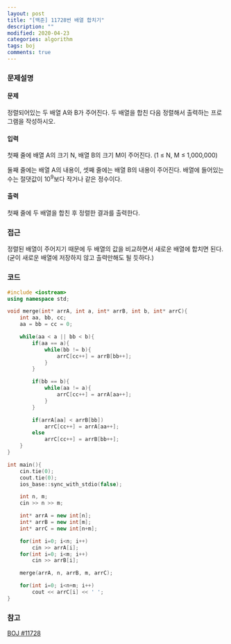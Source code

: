 ```yaml
---
layout: post
title: "[백준] 11728번 배열 합치기"
description: ""
modified: 2020-04-23
categories: algorithm
tags: boj
comments: true
---
```


> 

### 문제설명

#### 문제
정렬되어있는 두 배열 A와 B가 주어진다. 두 배열을 합친 다음 정렬해서 출력하는 프로그램을 작성하시오.

#### 입력
첫째 줄에 배열 A의 크기 N, 배열 B의 크기 M이 주어진다. (1 ≤ N, M ≤ 1,000,000)

둘째 줄에는 배열 A의 내용이, 셋째 줄에는 배열 B의 내용이 주어진다. 배열에 들어있는 수는 절댓값이 10<sup>9</sup>보다 작거나 같은 정수이다.

#### 출력
첫째 줄에 두 배열을 합친 후 정렬한 결과를 출력한다.

### 접근
정렬된 배열이 주어지기 때문에 두 배열의 값을 비교하면서 새로운 배열에 합치면 된다. (굳이 새로운 배열에 저장하지 않고 출력만해도 될 듯하다.)

### 코드
```cpp
#include <iostream>
using namespace std;

void merge(int* arrA, int a, int* arrB, int b, int* arrC){
    int aa, bb, cc;
    aa = bb = cc = 0;

    while(aa < a || bb < b){
        if(aa == a){
            while(bb != b){
                arrC[cc++] = arrB[bb++];
            }
        }

        if(bb == b){
            while(aa != a){
                arrC[cc++] = arrA[aa++];
            }
        }

        if(arrA[aa] < arrB[bb])
            arrC[cc++] = arrA[aa++];
        else
            arrC[cc++] = arrB[bb++];
    }
}

int main(){
    cin.tie(0);
    cout.tie(0);
    ios_base::sync_with_stdio(false);

    int n, m;
    cin >> n >> m;

    int* arrA = new int[n];
    int* arrB = new int[m];
    int* arrC = new int[n+m];

    for(int i=0; i<n; i++)
        cin >> arrA[i];
    for(int i=0; i<m; i++)
        cin >> arrB[i];

    merge(arrA, n, arrB, m, arrC);

    for(int i=0; i<n+m; i++)
        cout << arrC[i] << ' '; 
}
```

### 참고
[BOJ #11728](https://www.acmicpc.net/problem/11728)  